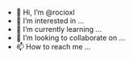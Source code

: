 - 👋 Hi, I’m @rocioxl
- 👀 I’m interested in ...
- 🌱 I’m currently learning ...
- 💞️ I’m looking to collaborate on ...
- 📫 How to reach me ...

<!---
rocioxl/rocioxl is a ✨ special ✨ repository because its `README.md` (this file) appears on your GitHub profile.
You can click the Preview link to take a look at your changes.
--->
